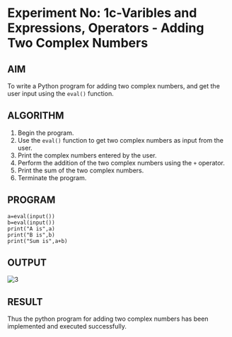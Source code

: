 # Experiment No: 1c-Varibles and Expressions, Operators - Adding Two Complex Numbers

## AIM
To write a Python program for adding two complex numbers, and get the user input using the `eval()` function.

## ALGORITHM
1. Begin the program.
2. Use the `eval()` function to get two complex numbers as input from the user.
3. Print the complex numbers entered by the user.
4. Perform the addition of the two complex numbers using the `+` operator.
5. Print the sum of the two complex numbers.
6. Terminate the program.

## PROGRAM
```
a=eval(input())
b=eval(input())
print("A is",a)
print("B is",b)
print("Sum is",a+b)
```
## OUTPUT
![3](https://github.com/user-attachments/assets/4c981488-d6eb-477e-b41a-b350fc8d8926)


## RESULT
Thus the python program for  adding two complex numbers has been implemented and executed successfully.

